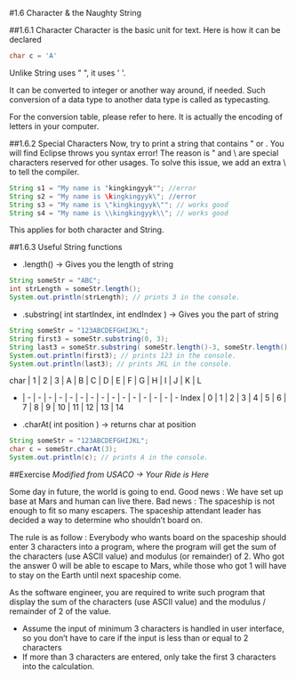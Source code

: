 ﻿#1.6 Character & the Naughty String

##1.6.1 Character
Character is the basic unit for text. Here is how it can be declared
```Java
char c = 'A'
```
Unlike String uses " ", it uses ' '. 

It can be converted to integer or another way around, if needed. Such conversion of a data type to another data type is called as typecasting. 

For the conversion table, please refer to here. It is actually the encoding of letters in your computer.

##1.6.2 Special Characters
Now, try to print a string that contains " or \. You will find Eclipse throws you syntax error! The reason is " and \ are special characters reserved for other usages. To solve this issue, we add an extra \ to tell the compiler.
```Java
String s1 = "My name is "kingkingyyk""; //error
String s2 = "My name is \kingkingyyk\"; //error
String s3 = "My name is \"kingkingyyk\""; // works good
String s4 = "My name is \\kingkingyyk\\"; // works good
```
This applies for both character and String.

##1.6.3 Useful String functions
* .length() -> Gives you the length of string
```Java
String someStr = "ABC";
int strLength = someStr.length();
System.out.println(strLength); // prints 3 in the console.
```
* .substring( int startIndex, int endIndex ) -> Gives you the part of string
```Java
String someStr = "123ABCDEFGHIJKL";
String first3 = someStr.substring(0, 3);
String last3 = someStr.substring( someStr.length()-3, someStr.length() );
System.out.println(first3); // prints 123 in the console.
System.out.println(last3); // prints JKL in the console.
```

char | 1 | 2 | 3 | A | B | C | D | E | F | G | H | I | J | K | L
- | - | - | - | - | - | - | - | - | - | - | - | - | - | - | -
Index | 0 | 1 | 2 | 3 | 4 | 5 | 6 | 7 | 8 | 9 | 10 | 11 | 12 | 13 | 14

* .charAt( int position ) -> returns char at position
```Java
String someStr = "123ABCDEFGHIJKL";
char c = someStr.charAt(3);
System.out.println(c); // prints A in the console.
```

##Exercise
*Modified from USACO -> Your Ride is Here*

Some day in future, the world is going to end. Good news : We have set up base at Mars and human can live there. Bad news : The spaceship is not enough to fit so many escapers. The spaceship attendant leader has decided a way to determine who shouldn’t board on. 

The rule is as follow : Everybody who wants board on the spaceship should enter 3 characters into a program, where the program will get the sum of the characters (use ASCII value) and modulus (or remainder) of 2. Who got the answer 0 will be able to escape to Mars, while those who got 1 will have to stay on the Earth until next spaceship come. 

As the software engineer, you are required to write such program that display the sum of the characters (use ASCII value) and the modulus / remainder of 2 of the value. 

* Assume the input of minimum 3 characters is handled in user interface, so you don’t have to care if the input is less than or equal to 2 characters
* If more than 3 characters are entered, only take the first 3 characters into the calculation.
